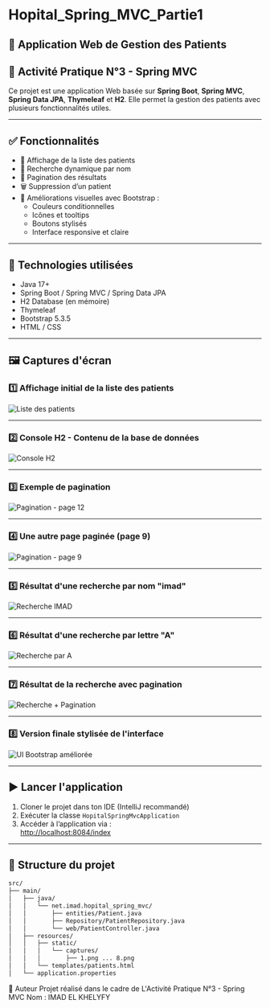# Hopital_Spring_MVC_Partie1

## 🏥 Application Web de Gestion des Patients

## 📘 Activité Pratique N°3 - Spring MVC

Ce projet est une application Web basée sur **Spring Boot**, **Spring MVC**, **Spring Data JPA**, **Thymeleaf** et **H2**. Elle permet la gestion des patients avec plusieurs fonctionnalités utiles.

---

## ✅ Fonctionnalités

- 📄 Affichage de la liste des patients
- 🔎 Recherche dynamique par nom
- 🧮 Pagination des résultats
- 🗑️ Suppression d’un patient
- 🎨 Améliorations visuelles avec Bootstrap :
  - Couleurs conditionnelles
  - Icônes et tooltips
  - Boutons stylisés
  - Interface responsive et claire

---

## 🧱 Technologies utilisées

- Java 17+
- Spring Boot / Spring MVC / Spring Data JPA
- H2 Database (en mémoire)
- Thymeleaf
- Bootstrap 5.3.5
- HTML / CSS

---

## 🖼️ Captures d'écran

### 1️⃣ Affichage initial de la liste des patients

![Liste des patients](screnne/1.png)

---

### 2️⃣ Console H2 - Contenu de la base de données

![Console H2](screnne/2.png)

---

### 3️⃣ Exemple de pagination

![Pagination - page 12](screnne/3.png)

---

### 4️⃣ Une autre page paginée (page 9)

![Pagination - page 9](screnne/4.png)

---

### 5️⃣ Résultat d'une recherche par nom "imad"

![Recherche IMAD](screnne/5.png)

---

### 6️⃣ Résultat d'une recherche par lettre "A"

![Recherche par A](screnne/6.png)

---

### 7️⃣ Résultat de la recherche avec pagination

![Recherche + Pagination](screnne/7.png)

---

### 8️⃣ Version finale stylisée de l'interface

![UI Bootstrap améliorée](screnne/8.png)

---

## ▶️ Lancer l'application

1. Cloner le projet dans ton IDE (IntelliJ recommandé)
2. Exécuter la classe `HopitalSpringMvcApplication`
3. Accéder à l’application via :  
   [http://localhost:8084/index](http://localhost:8084/index)

---

## 📂 Structure du projet

```bash
src/
├── main/
│   ├── java/
│   │   └── net.imad.hopital_spring_mvc/
│   │       ├── entities/Patient.java
│   │       ├── Repository/PatientRepository.java
│   │       └── web/PatientController.java
│   ├── resources/
│   │   ├── static/
│   │   │   └── captures/
│   │   │       ├── 1.png ... 8.png
│   │   └── templates/patients.html
│   └── application.properties
```

👤 Auteur
Projet réalisé dans le cadre de L'Activité Pratique N°3 - Spring MVC
Nom : IMAD EL KHELYFY

